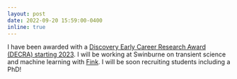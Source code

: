 ```yaml
---
layout: post
date: 2022-09-20 15:59:00-0400
inline: true
---
```


I have been awarded with a [Discovery Early Career Research Award (DECRA) starting 2023](https://rms.arc.gov.au/RMS/Report/Download/Report/a3f6be6e-33f7-4fb5-98a6-7526aaa184cf/239). I will be working at Swinburne on transient science and machine learning with [Fink](https://fink-broker.org). I will be soon recruiting students including a PhD!
